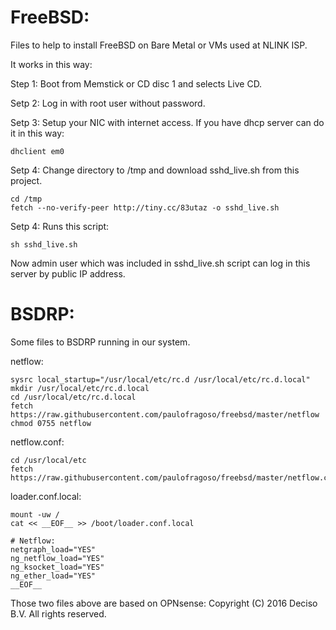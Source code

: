 # FreeBSD:

Files to help to install FreeBSD on Bare Metal or VMs used at NLINK ISP.

It works in this way:

Step 1: Boot from Memstick or CD disc 1 and selects Live CD.

Setp 2: Log in with root user without password.

Setp 3: Setup your NIC with internet access. If you have dhcp server can do it in this way:

	dhclient em0

Setp 4: Change directory to /tmp and download sshd_live.sh from this project.

	cd /tmp
	fetch --no-verify-peer http://tiny.cc/83utaz -o sshd_live.sh

Setp 4: Runs this script:

	sh sshd_live.sh

Now admin user which was included in sshd_live.sh script can log in this server by public IP address.

# BSDRP:

Some files to BSDRP running in our system.

netflow:

	sysrc local_startup="/usr/local/etc/rc.d /usr/local/etc/rc.d.local"
	mkdir /usr/local/etc/rc.d.local
	cd /usr/local/etc/rc.d.local
	fetch https://raw.githubusercontent.com/paulofragoso/freebsd/master/netflow
	chmod 0755 netflow

netflow.conf:

	cd /usr/local/etc
	fetch https://raw.githubusercontent.com/paulofragoso/freebsd/master/netflow.conf

loader.conf.local:

	mount -uw /
	cat << __EOF__ >> /boot/loader.conf.local

	# Netflow:
	netgraph_load="YES"
	ng_netflow_load="YES"
	ng_ksocket_load="YES"
	ng_ether_load="YES"
	__EOF__

Those two files above are based on OPNsense:
Copyright (C) 2016 Deciso B.V.
All rights reserved.

